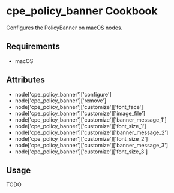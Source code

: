 cpe_policy_banner Cookbook
=====================
Configures the PolicyBanner on macOS nodes.

Requirements
------------
* macOS

Attributes
----------
* node['cpe_policy_banner']['configure']
* node['cpe_policy_banner']['remove']
* node['cpe_policy_banner']['customize']['font_face']
* node['cpe_policy_banner']['customize']['image_file']
* node['cpe_policy_banner']['customize']['banner_message_1']
* node['cpe_policy_banner']['customize']['font_size_1']
* node['cpe_policy_banner']['customize']['banner_message_2']
* node['cpe_policy_banner']['customize']['font_size_2']
* node['cpe_policy_banner']['customize']['banner_message_3']
* node['cpe_policy_banner']['customize']['font_size_3']

Usage
-----
TODO
